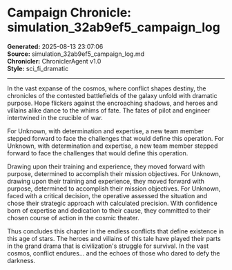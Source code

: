 # Campaign Chronicle: simulation_32ab9ef5_campaign_log

**Generated:** 2025-08-13 23:07:06  
**Source:** simulation_32ab9ef5_campaign_log.md  
**Chronicler:** ChroniclerAgent v1.0  
**Style:** sci_fi_dramatic  

---

In the vast expanse of the cosmos, where conflict shapes destiny, the chronicles of the contested battlefields of the galaxy unfold with dramatic purpose. Hope flickers against the encroaching shadows, and heroes and villains alike dance to the whims of fate. The fates of pilot and engineer intertwined in the crucible of war.

For Unknown, with determination and expertise, a new team member stepped forward to face the challenges that would define this operation. For Unknown, with determination and expertise, a new team member stepped forward to face the challenges that would define this operation. 

Drawing upon their training and experience, they moved forward with purpose, determined to accomplish their mission objectives. For Unknown, drawing upon their training and experience, they moved forward with purpose, determined to accomplish their mission objectives. For Unknown, faced with a critical decision, the operative assessed the situation and chose their strategic approach with calculated precision. With confidence born of expertise and dedication to their cause, they committed to their chosen course of action in the cosmic theater.

Thus concludes this chapter in the endless conflicts that define existence in this age of stars. The heroes and villains of this tale have played their parts in the grand drama that is civilization's struggle for survival. In the vast cosmos, conflict endures... and the echoes of those who dared to defy the darkness.